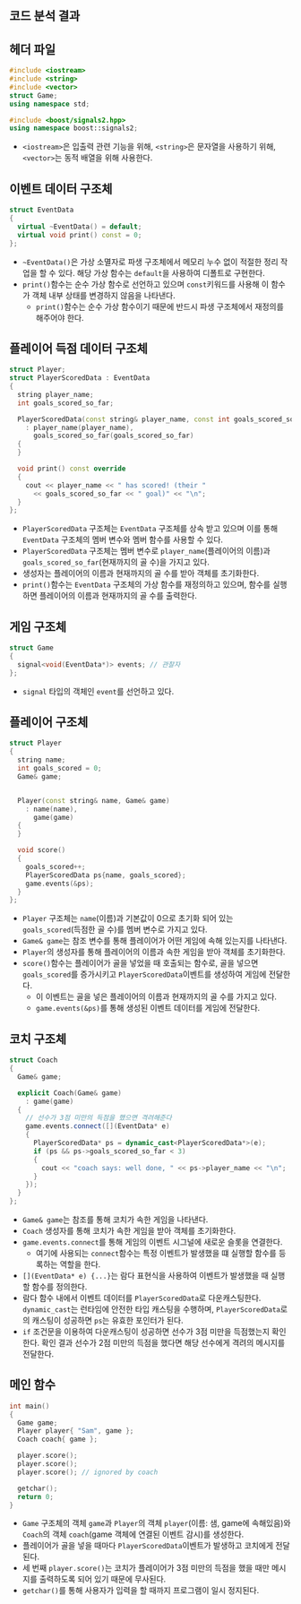 ## 코드 분석 결과

## 헤더 파일
```C++
#include <iostream>
#include <string>
#include <vector>
struct Game;
using namespace std;

#include <boost/signals2.hpp>
using namespace boost::signals2;
```
* ```<iostream>```은 입출력 관련 기능을 위해, ```<string>```은 문자열을 사용하기 위해, ```<vector>```는 동적 배열을 위해 사용한다.

## 이벤트 데이터 구조체
```C++
struct EventData
{
  virtual ~EventData() = default;
  virtual void print() const = 0;
};
```
* ```~EventData()```은 가상 소멸자로 파생 구조체에서 메모리 누수 없이 적절한 정리 작업을 할 수 있다. 해당 가상 함수는 ```default```을 사용하여 디폴트로 구현한다.
* ```print()```함수는 순수 가상 함수로 선언하고 있으며 ```const```키워드를 사용해 이 함수가 객체 내부 상태를 변경하지 않음을 나타낸다.
    - ```print()```함수는 순수 가상 함수이기 때문에 반드시 파생 구조체에서 재정의를 해주어야 한다.

## 플레이어 득점 데이터 구조체
```C++
struct Player;
struct PlayerScoredData : EventData
{
  string player_name;
  int goals_scored_so_far;

  PlayerScoredData(const string& player_name, const int goals_scored_so_far)
    : player_name(player_name),
      goals_scored_so_far(goals_scored_so_far)
  {
  }

  void print() const override
  {
    cout << player_name << " has scored! (their " 
      << goals_scored_so_far << " goal)" << "\n";
  }
};
```
* ```PlayerScoredData``` 구조체는 ```EventData``` 구조체를 상속 받고 있으며 이를 통해 ```EventData``` 구조체의 멤버 변수와 멤버 함수를 사용할 수 있다.
* ```PlayerScoredData``` 구조체는 멤버 변수로 ```player_name```(플레이어의 이름)과 ```goals_scored_so_far```(현재까지의 골 수)을 가지고 있다.
* 생성자는 플레이어의 이름과 현재까지의 골 수를 받아 객체를 초기화한다.
* ```print()```함수는 ```EventData``` 구조체의 가상 함수를 재정의하고 있으며, 함수를 실행하면 플레이어의 이름과 현재까지의 골 수를 출력한다.

## 게임 구조체
```C++
struct Game
{
  signal<void(EventData*)> events; // 관찰자
};
```
* ```signal``` 타입의 객체인 ```event```를 선언하고 있다.

## 플레이어 구조체
```C++
struct Player
{
  string name;
  int goals_scored = 0;
  Game& game;


  Player(const string& name, Game& game)
    : name(name),
      game(game)
  {
  }

  void score()
  {
    goals_scored++;
    PlayerScoredData ps{name, goals_scored};
    game.events(&ps);
  }
};
```
* ```Player``` 구조체는 ```name```(이름)과 기본값이 0으로 초기화 되어 있는 ```goals_scored```(득점한 골 수)를 멤버 변수로 가지고 있다.
* ```Game& game```는 참조 변수를 통해 플레이어가 어떤 게임에 속해 있는지를 나타낸다.
* ```Player```의 생성자를 통해 플레이어의 이름과 속한 게임을 받아 객체를 초기화한다.
* ```score()```함수는 플레이어가 골을 넣었을 때 호출되는 함수로, 골을 넣으면 ```goals_scored```를 증가시키고 ```PlayerScoredData```이벤트를 생성하여 게임에 전달한다.
    - 이 이벤트는 골을 넣은 플레이어의 이름과 현재까지의 골 수를 가지고 있다.
    - ```game.events(&ps)```를 통해 생성된 이벤트 데이터를 게임에 전달한다.

## 코치 구조체
```C++
struct Coach
{
  Game& game;

  explicit Coach(Game& game)
    : game(game)
  {
    // 선수가 3점 미만의 득점을 했으면 격려해준다
    game.events.connect([](EventData* e)
    {
      PlayerScoredData* ps = dynamic_cast<PlayerScoredData*>(e);
      if (ps && ps->goals_scored_so_far < 3)
      {
        cout << "coach says: well done, " << ps->player_name << "\n";
      }
    });
  }
};
```
* ```Game& game```는 참조를 통해 코치가 속한 게임을 나타낸다.
* ```Coach``` 생성자를 통해 코치가 속한 게임을 받아 객체를 초기화한다.
* ```game.events.connect```를 통해 게임의 이벤트 시그널에 새로운 슬롯을 연결한다.
    - 여기에 사용되는 ```connect```함수는 특정 이벤트가 발생했을 떄 실행할 함수를 등록하는 역할을 한다.
* ```[](EventData* e) {...}```는 람다 표현식을 사용하여 이벤트가 발생했을 때 실행할 함수를 정의한다.
* 람다 함수 내에서 이벤트 데이터를 ```PlayerScoredData```로 다운캐스팅한다. ```dynamic_cast```는 런타임에 안전한 타입 캐스팅을 수행하며, ```PlayerScoredData```로의 캐스팅이 성공하면 ```ps```는 유효한 포인터가 된다.
* ```if``` 조건문을 이용하여 다운캐스팅이 성공하면 선수가 3점 미만을 득점했는지 확인한다. 확인 결과 선수가 2점 미만의 득점을 했다면 해당 선수에게 격려의 메시지를 전달한다.

## 메인 함수
```C++
int main()
{
  Game game;
  Player player{ "Sam", game };
  Coach coach{ game };

  player.score();
  player.score();
  player.score(); // ignored by coach

  getchar();
  return 0;
}
```
* ```Game``` 구조체의 객체 ``game``과 ```Player```의 객체 ```player```(이름: 샘, game에 속해있음)와 ```Coach```의 객체 ```coach```(game 객체에 연결된 이벤트 감시)를 생성한다.
* 플레이어가 골을 넣을 때마다 ```PlayerScoredData```이벤트가 발생하고 코치에게 전달된다.
* 세 번째 ```player.score()```는 코치가 플레이어가 3점 미만의 득점을 했을 때만 메시지를 출력하도록 되어 있기 때문에 무사된다.
* ```getchar()```를 통해 사용자가 입력을 할 때까지 프로그램이 일시 정지된다.
